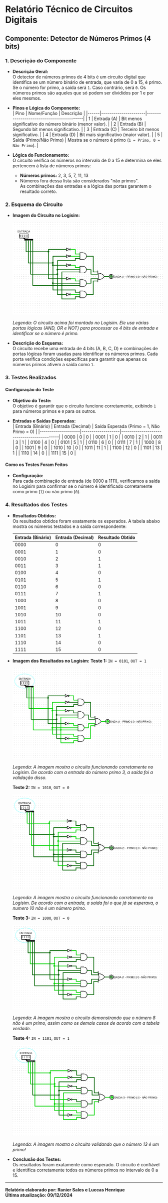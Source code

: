 # Relatório Técnico de Circuitos Digitais

## Componente: Detector de Números Primos (4 bits)

### 1. Descrição do Componente

- **Descrição Geral:**  
  O detector de números primos de 4 bits é um circuito digital que identifica se um número binário de entrada, que varia de 0 a 15, é primo. Se o número for primo, a saída será `1`. Caso contrário, será `0`. Os números primos são aqueles que só podem ser divididos por 1 e por eles mesmos.

- **Pinos e Lógica do Componente:**  
  | Pino | Nome/Função          | Descrição                                |
  |------|----------------------|------------------------------------------|
  | 1    | Entrada (A)          | Bit menos significativo do número binário (menor valor). |
  | 2    | Entrada (B)          | Segundo bit menos significativo.         |
  | 3    | Entrada (C)          | Terceiro bit menos significativo.        |
  | 4    | Entrada (D)          | Bit mais significativo (maior valor).    |
  | 5    | Saída (Primo/Não Primo) | Mostra se o número é primo (`1 = Primo, 0 = Não Primo`). |

- **Lógica do Funcionamento:**  
  O circuito verifica os números no intervalo de 0 a 15 e determina se eles pertencem à lista de números primos:  
  - **Números primos:** 2, 3, 5, 7, 11, 13  
  - Números fora dessa lista são considerados "não primos".  
  As combinações das entradas e a lógica das portas garantem o resultado correto.

### 2. Esquema do Circuito

- **Imagem do Circuito no Logisim:**
  
  <img src="Imagens/NumeroPrimo.png" alt="testador-de-numeroprimo" />
  
  *Legenda: O circuito acima foi montado no Logisim. Ele usa várias portas lógicas (AND, OR e NOT) para processar os 4 bits de entrada e identificar se o número é primo.*

- **Descrição do Esquema:**  
  O circuito recebe uma entrada de 4 bits (A, B, C, D) e combinações de portas lógicas foram usadas para identificar os números primos. Cada porta verifica condições específicas para garantir que apenas os números primos ativem a saída como `1`.

### 3. Testes Realizados

#### Configuração do Teste

- **Objetivo do Teste:**  
  O objetivo é garantir que o circuito funcione corretamente, exibindo `1` para números primos e `0` para os outros.

- **Entradas e Saídas Esperadas:**  
  | Entrada (Binário) | Entrada (Decimal) | Saída Esperada (Primo = 1, Não Primo = 0) |
  |--------------------|-------------------|-------------------------------------------|
  | 0000              | 0                 | 0                                         |
  | 0001              | 1                 | 0                                         |
  | 0010              | 2                 | 1                                         |
  | 0011              | 3                 | 1                                         |
  | 0100              | 4                 | 0                                         |
  | 0101              | 5                 | 1                                         |
  | 0110              | 6                 | 0                                         |
  | 0111              | 7                 | 1                                         |
  | 1000              | 8                 | 0                                         |
  | 1001              | 9                 | 0                                         |
  | 1010              | 10                | 0                                         |
  | 1011              | 11                | 1                                         |
  | 1100              | 12                | 0                                         |
  | 1101              | 13                | 1                                         |
  | 1110              | 14                | 0                                         |
  | 1111              | 15                | 0                                         |

#### Como os Testes Foram Feitos

- **Configuração:**  
  Para cada combinação de entrada (de 0000 a 1111), verificamos a saída no Logisim para confirmar se o número é identificado corretamente como primo (`1`) ou não primo (`0`).

### 4. Resultados dos Testes

- **Resultados Obtidos:**  
  Os resultados obtidos foram exatamente os esperados. A tabela abaixo mostra os números testados e a saída correspondente:  

  | Entrada (Binário) | Entrada (Decimal) | Resultado Obtido |
  |--------------------|-------------------|------------------|
  | 0000              | 0                 | 0                |
  | 0001              | 1                 | 0                |
  | 0010              | 2                 | 1                |
  | 0011              | 3                 | 1                |
  | 0100              | 4                 | 0                |
  | 0101              | 5                 | 1                |
  | 0110              | 6                 | 0                |
  | 0111              | 7                 | 1                |
  | 1000              | 8                 | 0                |
  | 1001              | 9                 | 0                |
  | 1010              | 10                | 0                |
  | 1011              | 11                | 1                |
  | 1100              | 12                | 0                |
  | 1101              | 13                | 1                |
  | 1110              | 14                | 0                |
  | 1111              | 15                | 0                |

- **Imagem dos Resultados no Logisim:**
  **Teste 1:** `IN = 0101`, `OUT = 1`
  
  <img src="Imagens/TestePrimo1.png" alt="testador-de-numeroprimo" />
  
  *Legenda: A imagem mostra o circuito funcionando corretamente no Logisim. De acordo com a entrada do número primo 3, a saída foi a validação disso.*
  
  **Teste 2:** `IN = 1010`, `OUT = 0`
  
  <img src="Imagens/TestePrimo2.png" alt="testador-de-numeroprimo" />
  
  *Legenda: A imagem mostra o circuito funcionando corretamente no Logisim. De acordo com a entrada, a saída foi o que já se esperava, o numero 10 não é um número primo.*
  
  **Teste 3:** `IN = 1000`, `OUT = 0`
  
  <img src="Imagens/TestePrimo3.png" alt="testador-de-numeroprimo" />
  
  *Legenda: A imagem mostra o circuito demonstrando que o número 8 não é um primo, assim como os demais casos de acordo com a tabela verdade.*
  
  **Teste 4:** `IN = 1101`, `OUT = 1`
  
  <img src="Imagens/TestePrimo4.png" alt="testador-de-numeroprimo" />
  
  *Legenda: A imagem mostra o circuito validando que o número 13 é um primo!*  
  

- **Conclusão dos Testes:**  
  Os resultados foram exatamente como esperado. O circuito é confiável e identifica corretamente todos os números primos no intervalo de 0 a 15.

---

**Relatório elaborado por: Ranier Sales e Luccas Henrique**  
**Última atualização: 09/12/2024** 
